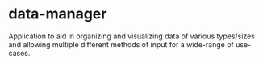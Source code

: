 # data-manager
Application to aid in organizing and visualizing data of various types/sizes and allowing multiple different methods of input for a wide-range of use-cases.
